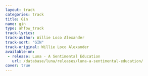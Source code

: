 ```yaml
---
layout: track
categories: track
title: Gin
name: gin
type: ahfow_track
track-lyrics: 
track-author: Willie Loco Alexander
track-sort: "GIN"
track-original: Willie Loco Alexander
available-on:
 - release: Luna - A Sentimental Education
   url: /database/luna/releases/luna-a-sentimental-education/
cover: true
---
```

